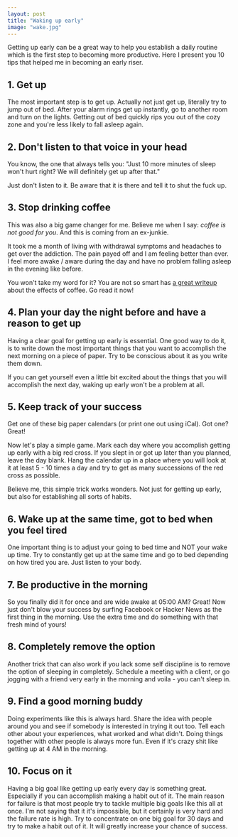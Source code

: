```yaml
---
layout: post
title: "Waking up early"
image: "wake.jpg"
---
```

Getting up early can be a great way to help you establish a daily routine which is the first step to becoming more productive.
Here I present you 10 tips that helped me in becoming an early riser.

## 1. Get up
The most important step is to get up. Actually not just get up, literally try to jump out of bed. After your alarm rings get up instantly, go to another room and turn on the lights.
Getting out of bed quickly rips you out of the cozy zone and you're less likely to fall asleep again.

## 2. Don't listen to that voice in your head
You know, the one that always tells you: "Just 10 more minutes of sleep won't hurt right? We will definitely get up after that."

Just don't listen to it. Be aware that it is there and tell it to shut the fuck up.

## 3. Stop drinking coffee
This was also a big game changer for me. Believe me when I say: *coffee is not good for you*. And this is coming from an ex-junkie. 

It took me a month of living with withdrawal symptoms and headaches to get over the addiction. The pain payed off and I am feeling better than ever. I feel more awake / aware during the day and have no problem falling asleep in the evening like before.

You won't take my word for it? You are not so smart has [a great writeup](http://youarenotsosmart.com/2010/02/22/coffee/) about the effects of coffee. Go read it now!

## 4. Plan your day the night before and have a reason to get up
Having a clear goal for getting up early is essential. One good way to do it, is to write down the most important things that you want to accomplish the next morning on a piece of paper. Try to be conscious about it as you write them down.

If you can get yourself even a little bit excited about the things that you will accomplish the next day, waking up early won't be a problem at all.

## 5. Keep track of your success
Get one of these big paper calendars (or print one out using iCal). Got one? Great!

Now let's play a simple game. Mark each day where you accomplish getting up early with a big red cross. If you slept in or got up later than you planned, leave the day blank.
Hang the calendar up in a place where you will look at it at least 5 - 10 times a day and try to get as many successions of the red cross as possible.

Believe me, this simple trick works wonders. Not just for getting up early, but also for establishing all sorts of habits.

## 6. Wake up at the same time, got to bed when you feel tired
One important thing is to adjust your going to bed time and NOT your wake up time. Try to constantly get up at the same time and go to bed depending on how tired you are. Just listen to your body.

## 7. Be productive in the morning 
So you finally did it for once and are wide awake at 05:00 AM? Great! Now just don't blow your success by surfing Facebook or Hacker News as the first thing in the morning. Use the extra time and do something with that fresh mind of yours!

## 8. Completely remove the option
Another trick that can also work if you lack some self discipline is to remove the option of sleeping in completely. Schedule a meeting with a client, or go jogging with a friend very early in the morning and voila - you can't sleep in.

## 9. Find a good morning buddy
Doing experiments like this is always hard. Share the idea with people around you and see if somebody is interested in trying it out too. Tell each other about your experiences, what worked and what didn't. Doing things together with other people is always more fun. Even if it's crazy shit like getting up at 4 AM in the morning.

## 10. Focus on it
Having a big goal like getting up early every day is something great. Especially if you can accomplish making a habit out of it. 
The main reason for failure is that most people try to tackle multiple big goals like this all at once. I'm not saying that it it's impossible, but it certainly is very hard and the failure rate is high. Try to concentrate on one big goal for 30 days and try to make a habit out of it. It will greatly increase your chance of success.
